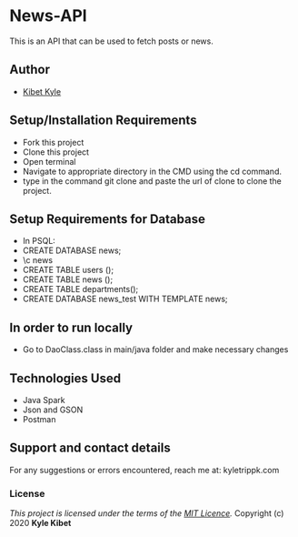 # News-API

This is an API that can be used to fetch posts or news. 

## Author
- [Kibet Kyle](https://github.com/KyleTrippK)

## Setup/Installation Requirements
* Fork this project
* Clone this project
* Open terminal
* Navigate to appropriate directory in the CMD using the cd command.
* type in the command git clone and paste the url of clone to clone the project.
## Setup Requirements for Database
* In PSQL:
* CREATE DATABASE news;
* \c news 
* CREATE TABLE users ();
* CREATE TABLE news ();
* CREATE TABLE departments();
* CREATE DATABASE news_test WITH TEMPLATE news;
## In order to run locally
* Go to DaoClass.class in main/java folder and make necessary changes

## Technologies Used
* Java Spark
* Json and GSON
* Postman


## Support and contact details
For any suggestions or errors encountered, reach me at: kyletrippk.com

### License
*This project is licensed under the terms of the [MIT Licence](./Licence).*
Copyright (c) 2020 **Kyle Kibet**